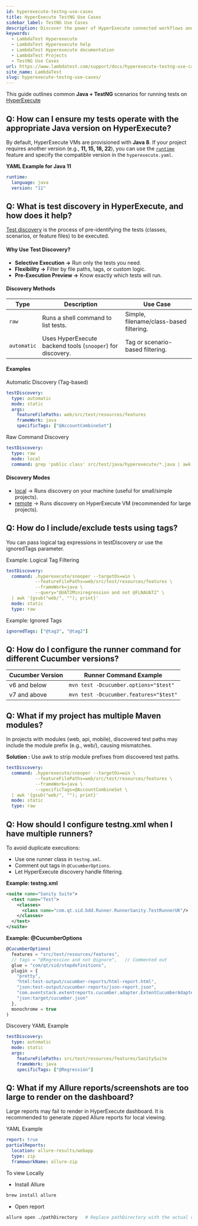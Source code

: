 ```yaml
---
id: hyperexecute-testng-use-cases
title: HyperExecute TestNG Use Cases
sidebar_label: TestNG Use Cases
description: Discover the power of HyperExecute connected workflows and how testers or developers can leverage it for their daily autoamtion testing of their organization features.
keywords:
  - LambdaTest Hyperexecute
  - LambdaTest Hyperexecute help
  - LambdaTest Hyperexecute documentation
  - LambdaTest Projects
  - TestNG Use Cases
url: https://www.lambdatest.com/support/docs/hyperexecute-testng-use-cases/
site_name: LambdaTest
slug: hyperexecute-testng-use-cases/
---
```


<script type="application/ld+json"
      dangerouslySetInnerHTML={{ __html: JSON.stringify({
       "@context": "https://schema.org",
        "@type": "BreadcrumbList",
        "itemListElement": [{
          "@type": "ListItem",
          "position": 1,
          "name": "Home",
          "item": "https://www.lambdatest.com"
        },{
          "@type": "ListItem",
          "position": 2,
          "name": "Support",
          "item": "https://www.lambdatest.com/support/docs/"
        },{
          "@type": "ListItem",
          "position": 3,
          "name": "HyperExecute TestNG Use Cases",
          "item": "https://www.lambdatest.com/support/docs/hyperexecute-testng-use-cases/"
        }]
      })
    }}
></script>
This guide outlines common **Java + TestNG** scenarios for running tests on [HyperExecute](https://hyperexecute.lambdatest.com/hyperexecute/jobs)

## Q: How can I ensure my tests operate with the appropriate Java version on HyperExecute?

By default, HyperExecute VMs are provisioned with **Java 8**. If your project requires another version (e.g., **11, 15, 18, 22**), you can use the [`runtime`](https://www.lambdatest.com/support/docs/deep-dive-into-hyperexecute-yaml/#runtime) feature and specify the compatible version in the `hyperexecute.yaml`.

**YAML Example for Java 11**

```yaml title="hyperexecute.yaml"
runtime:
  language: java
  version: "11"
```

## Q: What is test discovery in HyperExecute, and how does it help?
[Test discovery](https://www.lambdatest.com/support/docs/deep-dive-into-hyperexecute-yaml/#testdiscovery) is the process of pre-identifying the tests (classes, scenarios, or feature files) to be executed.

#### Why Use Test Discovery?
- **Selective Execution →** Run only the tests you need.
- **Flexibility →** Filter by file paths, tags, or custom logic.
- **Pre-Execution Preview →** Know exactly which tests will run.

#### Discovery Methods
| Type        | Description                                                | Use Case                                |
| ----------- | ---------------------------------------------------------- | --------------------------------------- |
| `raw`       | Runs a shell command to list tests.                        | Simple, filename/class-based filtering. |
| `automatic` | Uses HyperExecute backend tools (`snooper`) for discovery. | Tag or scenario-based filtering.        |

#### Examples

Automatic Discovery (Tag-based)

```yaml title="hyperexecute.yaml"
testDiscovery:
  type: automatic
  mode: static
  args:
    featureFilePaths: web/src/test/resources/features
    frameWork: java
    specificTags: ["@AccountCombineSet"]
```

Raw Command Discovery

```yaml title="hyperexecute.yaml"
testDiscovery:
  type: raw
  mode: local
  command: grep 'public class' src/test/java/hyperexecute/*.java | awk '{print $3}'
```

#### Discovery Modes
- [local](https://www.lambdatest.com/support/docs/deep-dive-into-hyperexecute-yaml/#testdiscovery:~:text=mode%3A%20remote-,mode%3A%20local,-Purpose%3A%20Test) → Runs discovery on your machine (useful for small/simple projects).
- [remote](https://www.lambdatest.com/support/docs/deep-dive-into-hyperexecute-yaml/#testdiscovery:~:text=locally%2C%20limiting%20visibility.-,mode%3A%20remote,-NEW) → Runs discovery on HyperExecute VM (recommended for large projects).

## Q: How do I include/exclude tests using tags?
You can pass logical tag expressions in testDiscovery or use the ignoredTags parameter.

Example: Logical Tag Filtering

```yaml title="hyperexecute.yaml"
testDiscovery:
  command: .hyperexecute/snooper --targetOs=win \
           --featureFilePaths=web/src/test/resources/features \
           --frameWork=java \
           --query="@UAT2Miniregression and not @FLNAUAT2" \
  | awk '{gsub("web/", ""); print}'
  mode: static
  type: raw
```

Example: Ignored Tags

```yaml
ignoredTags: ["@tag3", "@tag2"]
```

## Q: How do I configure the runner command for different Cucumber versions?

| Cucumber Version | Runner Command Example                 |
| ---------------- | -------------------------------------- |
| v6 and below     | `mvn test -Dcucumber.options="$test"`  |
| v7 and above     | `mvn test -Dcucumber.features="$test"` |

## Q: What if my project has multiple Maven modules?
In projects with modules (web, api, mobile), discovered test paths may include the module prefix (e.g., web/), causing mismatches.

**Solution :** Use awk to strip module prefixes from discovered test paths.

```yaml title="hyperexecute.yaml"
testDiscovery:
  command: .hyperexecute/snooper --targetOs=win \
           --featureFilePaths=web/src/test/resources/features \
           --frameWork=java \
           --specificTags=@AccountCombineSet \
  | awk '{gsub("web/", ""); print}'
  mode: static
  type: raw
```

## Q: How should I configure testng.xml when I have multiple runners?

To avoid duplicate executions:

- Use one runner class in `testng.xml`.
- Comment out tags in `@CucumberOptions`.
- Let HyperExecute discovery handle filtering.

**Example: testng.xml**

```xml title="testng.xml"
<suite name="Sanity Suite">
  <test name="Test">
    <classes>
      <class name="com.qt.sid.bdd.Runner.RunnerSanity.TestRunnerUK"/>
    </classes>
  </test>
</suite>
```

**Example: @CucumberOptions**

```javascript
@CucumberOptions(
  features = "src/test/resources/features",
  // tags = "@Regression and not @ignore",   // Commented out
  glue = "com/qt/sid/stepdefinitions",
  plugin = {
    "pretty",
    "html:test-output/cucumber-reports/html-report.html",
    "json:test-output/cucumber-reports/json-report.json",
    "com.aventstack.extentreports.cucumber.adapter.ExtentCucumberAdapter:",
    "json:target/cucumber.json"
  },
  monochrome = true
)
```

Discovery YAML Example

```yaml title="hyperexecute.yaml"
testDiscovery:
  type: automatic
  mode: static
  args:
    featureFilePaths: src/test/resources/features/SanitySuite
    frameWork: java
    specificTags: ["@Regression"]
```

## Q: What if my Allure reports/screenshots are too large to render on the dashboard?
Large reports may fail to render in HyperExecute dashboard. It is recommended to generate zipped Allure reports for local viewing.

YAML Example

```yaml title="hyperexecute.yaml"
report: true
partialReports:
  location: allure-results/webapp
  type: zip
  frameworkName: allure-zip
```

To view Locally
- Install Allure

```bash
brew install allure
```

- Open report

```bash
allure open ./pathDirectory   # Replace pathDirectory with the actual report folder.
```